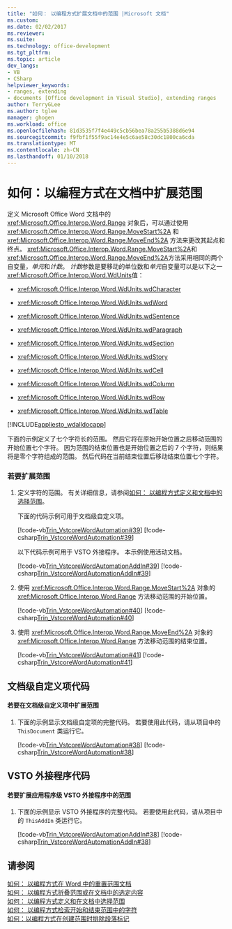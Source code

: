```yaml
---
title: "如何： 以编程方式扩展文档中的范围 |Microsoft 文档"
ms.custom: 
ms.date: 02/02/2017
ms.reviewer: 
ms.suite: 
ms.technology: office-development
ms.tgt_pltfrm: 
ms.topic: article
dev_langs:
- VB
- CSharp
helpviewer_keywords:
- ranges, extending
- documents [Office development in Visual Studio], extending ranges
author: TerryGLee
ms.author: tglee
manager: ghogen
ms.workload: office
ms.openlocfilehash: 81d3535f7f4e449c5cb56bea78a255b5388d6e94
ms.sourcegitcommit: f9fbf1f55f9ac14e4e5c6ae58c30dc1800ca6cda
ms.translationtype: MT
ms.contentlocale: zh-CN
ms.lasthandoff: 01/10/2018
---
```

# <a name="how-to-programmatically-extend-ranges-in-documents"></a>如何：以编程方式在文档中扩展范围
  定义 Microsoft Office Word 文档中的 <xref:Microsoft.Office.Interop.Word.Range> 对象后，可以通过使用 <xref:Microsoft.Office.Interop.Word.Range.MoveStart%2A> 和 <xref:Microsoft.Office.Interop.Word.Range.MoveEnd%2A> 方法来更改其起点和终点。 <xref:Microsoft.Office.Interop.Word.Range.MoveStart%2A>和<xref:Microsoft.Office.Interop.Word.Range.MoveEnd%2A>方法采用相同的两个自变量，*单元*和*计数*。 *计数*参数是要移动的单位数和*单元*自变量可以是以下之一<xref:Microsoft.Office.Interop.Word.WdUnits>值：  
  
-   <xref:Microsoft.Office.Interop.Word.WdUnits.wdCharacter>  
  
-   <xref:Microsoft.Office.Interop.Word.WdUnits.wdWord>  
  
-   <xref:Microsoft.Office.Interop.Word.WdUnits.wdSentence>  
  
-   <xref:Microsoft.Office.Interop.Word.WdUnits.wdParagraph>  
  
-   <xref:Microsoft.Office.Interop.Word.WdUnits.wdSection>  
  
-   <xref:Microsoft.Office.Interop.Word.WdUnits.wdStory>  
  
-   <xref:Microsoft.Office.Interop.Word.WdUnits.wdCell>  
  
-   <xref:Microsoft.Office.Interop.Word.WdUnits.wdColumn>  
  
-   <xref:Microsoft.Office.Interop.Word.WdUnits.wdRow>  
  
-   <xref:Microsoft.Office.Interop.Word.WdUnits.wdTable>  
  
 [!INCLUDE[appliesto_wdalldocapp](../vsto/includes/appliesto-wdalldocapp-md.md)]  
  
 下面的示例定义了七个字符长的范围。 然后它将在原始开始位置之后移动范围的开始位置七个字符。 因为范围的结束位置也是开始位置之后的 7 个字符，则结果将是零个字符组成的范围。 然后代码在当前结束位置后移动结束位置七个字符。  
  
### <a name="to-extend-a-range"></a>若要扩展范围  
  
1.  定义字符的范围。 有关详细信息，请参阅[如何： 以编程方式定义和文档中的选择范围](../vsto/how-to-programmatically-define-and-select-ranges-in-documents.md)。  
  
     下面的代码示例可用于文档级自定义项。  
  
     [!code-vb[Trin_VstcoreWordAutomation#39](../vsto/codesnippet/VisualBasic/Trin_VstcoreWordAutomationVB/ThisDocument.vb#39)]
     [!code-csharp[Trin_VstcoreWordAutomation#39](../vsto/codesnippet/CSharp/Trin_VstcoreWordAutomationCS/ThisDocument.cs#39)]  
  
     以下代码示例可用于 VSTO 外接程序。 本示例使用活动文档。  
  
     [!code-vb[Trin_VstcoreWordAutomationAddIn#39](../vsto/codesnippet/VisualBasic/Trin_VstcoreWordAutomationAddIn/ThisAddIn.vb#39)]
     [!code-csharp[Trin_VstcoreWordAutomationAddIn#39](../vsto/codesnippet/CSharp/Trin_VstcoreWordAutomationAddIn/ThisAddIn.cs#39)]  
  
2.  使用 <xref:Microsoft.Office.Interop.Word.Range.MoveStart%2A> 对象的 <xref:Microsoft.Office.Interop.Word.Range> 方法移动范围的开始位置。  
  
     [!code-vb[Trin_VstcoreWordAutomation#40](../vsto/codesnippet/VisualBasic/Trin_VstcoreWordAutomationVB/ThisDocument.vb#40)]
     [!code-csharp[Trin_VstcoreWordAutomation#40](../vsto/codesnippet/CSharp/Trin_VstcoreWordAutomationCS/ThisDocument.cs#40)]  
  
3.  使用 <xref:Microsoft.Office.Interop.Word.Range.MoveEnd%2A> 对象的 <xref:Microsoft.Office.Interop.Word.Range> 方法移动范围的结束位置。  
  
     [!code-vb[Trin_VstcoreWordAutomation#41](../vsto/codesnippet/VisualBasic/Trin_VstcoreWordAutomationVB/ThisDocument.vb#41)]
     [!code-csharp[Trin_VstcoreWordAutomation#41](../vsto/codesnippet/CSharp/Trin_VstcoreWordAutomationCS/ThisDocument.cs#41)]  
  
## <a name="document-level-customization-code"></a>文档级自定义项代码  
  
#### <a name="to-extend-a-range-in-a-document-level-customization"></a>若要在文档级自定义项中扩展范围  
  
1.  下面的示例显示文档级自定项的完整代码。 若要使用此代码，请从项目中的 `ThisDocument` 类运行它。  
  
     [!code-vb[Trin_VstcoreWordAutomation#38](../vsto/codesnippet/VisualBasic/Trin_VstcoreWordAutomationVB/ThisDocument.vb#38)]
     [!code-csharp[Trin_VstcoreWordAutomation#38](../vsto/codesnippet/CSharp/Trin_VstcoreWordAutomationCS/ThisDocument.cs#38)]  
  
## <a name="vsto-add-in-code"></a>VSTO 外接程序代码  
  
#### <a name="to-extend-a-range-in-an-application-level-vsto-add-in"></a>若要扩展应用程序级 VSTO 外接程序中的范围  
  
1.  下面的示例显示 VSTO 外接程序的完整代码。 若要使用此代码，请从项目中的 `ThisAddIn` 类运行它。  
  
     [!code-vb[Trin_VstcoreWordAutomationAddIn#38](../vsto/codesnippet/VisualBasic/Trin_VstcoreWordAutomationAddIn/ThisAddIn.vb#38)]
     [!code-csharp[Trin_VstcoreWordAutomationAddIn#38](../vsto/codesnippet/CSharp/Trin_VstcoreWordAutomationAddIn/ThisAddIn.cs#38)]  
  
## <a name="see-also"></a>请参阅  
 [如何： 以编程方式在 Word 中的重置范围文档](../vsto/how-to-programmatically-reset-ranges-in-word-documents.md)   
 [如何： 以编程方式折叠范围或在文档中的选定内容](../vsto/how-to-programmatically-collapse-ranges-or-selections-in-documents.md)   
 [如何： 以编程方式定义和在文档中选择范围](../vsto/how-to-programmatically-define-and-select-ranges-in-documents.md)   
 [如何： 以编程方式检索开始和结束范围中的字符](../vsto/how-to-programmatically-retrieve-start-and-end-characters-in-ranges.md)   
 [如何：以编程方式在创建范围时排除段落标记](../vsto/how-to-programmatically-exclude-paragraph-marks-when-creating-ranges.md)  
  